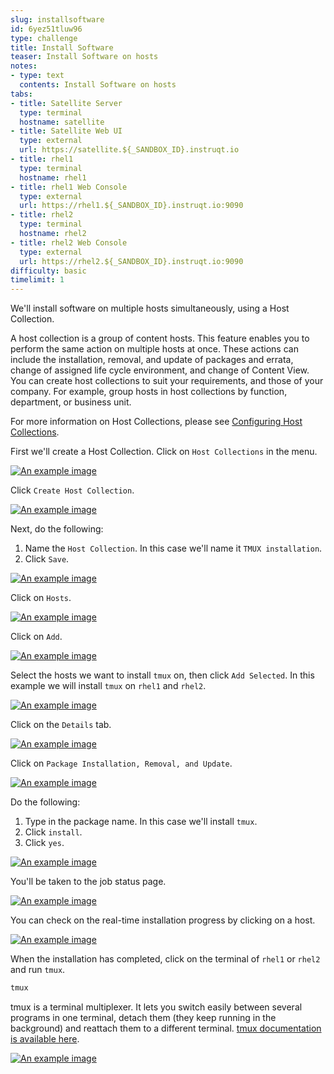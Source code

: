 ```yaml
---
slug: installsoftware
id: 6yez51tluw96
type: challenge
title: Install Software
teaser: Install Software on hosts
notes:
- type: text
  contents: Install Software on hosts
tabs:
- title: Satellite Server
  type: terminal
  hostname: satellite
- title: Satellite Web UI
  type: external
  url: https://satellite.${_SANDBOX_ID}.instruqt.io
- title: rhel1
  type: terminal
  hostname: rhel1
- title: rhel1 Web Console
  type: external
  url: https://rhel1.${_SANDBOX_ID}.instruqt.io:9090
- title: rhel2
  type: terminal
  hostname: rhel2
- title: rhel2 Web Console
  type: external
  url: https://rhel2.${_SANDBOX_ID}.instruqt.io:9090
difficulty: basic
timelimit: 1
---
```

<!-- markdownlint-disable MD033 -->

We'll install software on multiple hosts simultaneously, using a Host Collection.

A host collection is a group of content hosts. This feature enables you to perform the same action on multiple hosts at once. These actions can include the installation, removal, and update of packages and errata, change of assigned life cycle environment, and change of Content View. You can create host collections to suit your requirements, and those of your company. For example, group hosts in host collections by function, department, or business unit.

For more information on Host Collections, please see [Configuring Host Collections](https://access.redhat.com/documentation/en-us/red_hat_satellite/6.11/html/managing_hosts/configuring_host_collections_managing-hosts).

First we'll create a Host Collection. Click on `Host Collections` in the menu.

<a href="#1">
 <img alt="An example image" src="../assets/hostcollectionsmenubar.png" />
</a>

<a href="#" class="lightbox" id="1">
 <img alt="An example image" src="../assets/hostcollectionsmenubar.png" />
</a>

Click `Create Host Collection`.

<a href="#2">
 <img alt="An example image" src="../assets/createhostcollection.png" />
</a>

<a href="#" class="lightbox" id="2">
 <img alt="An example image" src="../assets/createhostcollection.png" />
</a>

Next, do the following:

1) Name the `Host Collection`. In this case we'll name it `TMUX installation`.
2) Click `Save`.

<a href="#3">
 <img alt="An example image" src="../assets/tmuxinstallationhostcollection.png" />
</a>

<a href="#" class="lightbox" id="3">
 <img alt="An example image" src="../assets/tmuxinstallationhostcollection.png" />
</a>

Click on `Hosts`.

<a href="#4">
 <img alt="An example image" src="../assets/hchosts.png" />
</a>

<a href="#" class="lightbox" id="4">
 <img alt="An example image" src="../assets/hchosts.png" />
</a>

Click on `Add`.

<a href="#5">
 <img alt="An example image" src="../assets/hchostsadd.png" />
</a>

<a href="#" class="lightbox" id="5">
 <img alt="An example image" src="../assets/hchostsadd.png" />
</a>

Select the hosts we want to install `tmux` on, then click `Add Selected`. In this example we will install `tmux` on `rhel1` and `rhel2`.

<a href="#6">
 <img alt="An example image" src="../assets/hcaddrhel9hosts.png" />
</a>

<a href="#" class="lightbox" id="6">
 <img alt="An example image" src="../assets/hcaddrhel9hosts.png" />
</a>

Click on the `Details` tab.

<a href="#7">
 <img alt="An example image" src="../assets/clickontmuxinstallation.png" />
</a>

<a href="#" class="lightbox" id="7">
 <img alt="An example image" src="../assets/clickontmuxinstallation.png" />
</a>

Click on `Package Installation, Removal, and Update`.

<a href="#8">
 <img alt="An example image" src="../assets/packageinstallation.png" />
</a>

<a href="#" class="lightbox" id="8">
 <img alt="An example image" src="../assets/packageinstallation.png" />
</a>

Do the following:

1) Type in the package name. In this case we'll install `tmux`.
2) Click `install`.
3) Click `yes`.

<a href="#9">
 <img alt="An example image" src="../assets/updatepackages.png" />
</a>

<a href="#" class="lightbox" id="9">
 <img alt="An example image" src="../assets/updatepackages.png" />
</a>

You'll be taken to the job status page.

<a href="#10">
 <img alt="An example image" src="../assets/statusinstall.png" />
</a>

<a href="#" class="lightbox" id="10">
 <img alt="An example image" src="../assets/statusinstall.png" />
</a>

You can check on the real-time installation progress by clicking on a host.

<a href="#11">
 <img alt="An example image" src="../assets/installtmuxstatusonhost.png" />
</a>

<a href="#" class="lightbox" id="11">
 <img alt="An example image" src="../assets/installtmuxstatusonhost.png" />
</a>

When the installation has completed, click on the terminal of `rhel1` or `rhel2` and run `tmux`.

```bash
tmux
```

tmux is a terminal multiplexer. It lets you switch easily between several programs in one terminal, detach them (they keep running in the background) and reattach them to a different terminal. [tmux documentation is available here](https://github.com/tmux/tmux/wiki).

<a href="#12">
 <img alt="An example image" src="../assets/2022-08-10_09-02-46.gif" />
</a>

<a href="#" class="lightbox" id="12">
 <img alt="An example image" src="../assets/2022-08-10_09-02-46.gif" />
</a>

<style>
.lightbox {
  display: none;
  position: fixed;
  justify-content: center;
  align-items: center;
  z-index: 999;
  top: 0;
  left: 0;
  right: 0;
  bottom: 0;
  padding: 1rem;
  background: rgba(0, 0, 0, 0.8);
}

.lightbox:target {
  display: flex;
}

.lightbox img {
  max-height: 100%;
}
</style>

